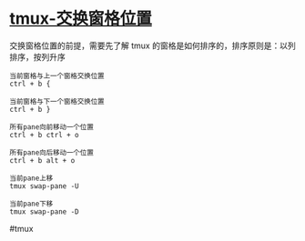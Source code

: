
# [tmux-交换窗格位置](../index/tmux.md#tmux-交换窗格位置)

交换窗格位置的前提，需要先了解 tmux 的窗格是如何排序的，排序原则是：以列排序，按列升序

```
当前窗格与上一个窗格交换位置
ctrl + b {

当前窗格与下一个窗格交换位置
ctrl + b }

所有pane向前移动一个位置
ctrl + b ctrl + o

所有pane向后移动一个位置
ctrl + b alt + o

当前pane上移
tmux swap-pane -U

当前pane下移
tmux swap-pane -D
```

#tmux